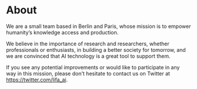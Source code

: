 ﻿# About

We are a small team based in Berlin and Paris, whose mission is to empower humanity’s knowledge access and production.

We believe in the importance of research and researchers, whether professionals or enthusiasts, in building a better society for tomorrow, and we are convinced that AI technology is a great tool to support them.

If you see any potential improvements or would like to participate in any way in this mission, please don't hesitate to contact us on Twitter at <https://twitter.com/lifa_ai>.
